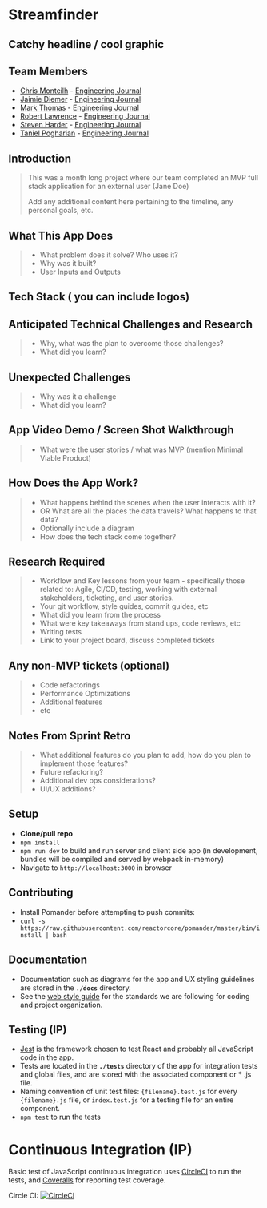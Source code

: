 # Streamfinder

## Catchy headline / cool graphic

## Team Members
- [Chris Monteilh]() - [Engineering Journal]()
- [Jaimie Diemer]() - [Engineering Journal](https://gist.github.com/PBandJaimie/e722b5382f8ad89001c2546d41b50b6a)
- [Mark Thomas](https://github.com/MarkPThomas) - [Engineering Journal](https://gist.github.com/MarkPThomas/11067bca74b4361ebe8f4c0129fbfa0e)
- [Robert Lawrence]() - [Engineering Journal]()
- [Steven Harder](https://github.com/stevenharderjr) - [Engineering Journal](https://gist.github.com/stevenharderjr/f99e9c7c05ac97e7f5d20e8212320884)
- [Taniel Pogharian]() - [Engineering Journal]()

## Introduction
> This was a month long project where our team completed an MVP full stack application for an external user (Jane Doe)
>
> Add any additional content here pertaining to the timeline, any personal goals, etc.

## What This App Does
> * What problem does it solve? Who uses it?
> * Why was it built?
> * User Inputs and Outputs

## Tech Stack ( you can include logos)

## Anticipated Technical Challenges and Research
> * Why, what was the plan to overcome those challenges?
> * What did you learn?

## Unexpected Challenges
> * Why was it a challenge
> * What did you learn?

## App Video Demo / Screen Shot Walkthrough
> * What were the user stories /  what was MVP (mention Minimal Viable Product)

## How Does the App Work?
> * What happens behind the scenes when the user interacts with it?
> * OR What are all the places the data travels?  What happens to that data?
> * Optionally include a diagram
> * How does the tech stack come together?

## Research Required
> * Workflow and Key lessons from your team - specifically those related to: Agile, CI/CD, testing, working with external stakeholders, ticketing, and user stories.
> * Your git workflow, style guides, commit guides, etc
> * What did you learn from the process
> * What were key takeaways from stand ups, code reviews, etc
> * Writing tests
> * Link to your project board, discuss completed tickets

## Any non-MVP tickets (optional)
> * Code refactorings
> * Performance Optimizations
> * Additional features
> * etc

## Notes From Sprint Retro
> * What additional features do you plan to add, how do you plan to implement those features?
> * Future refactoring?
> * Additional dev ops considerations?
> * UI/UX additions?

## Setup
- **Clone/pull repo**
- `npm install`
- `npm run dev` to build and run server and client side app (in development, bundles will be compiled and served by webpack in-memory)
- Navigate to `http://localhost:3000` in browser

## Contributing
- Install Pomander before attempting to push commits:
- `curl -s https://raw.githubusercontent.com/reactorcore/pomander/master/bin/install | bash`

## Documentation
- Documentation such as diagrams for the app and UX styling guidelines are stored in the **`./docs`** directory.
- See the [web style guide](./docs/web-style-guide.md) for the standards we are following for coding and project organization.


## Testing (IP)
- [Jest](https://jestjs.io/) is the framework chosen to test React and probably all JavaScript code in the app.
- Tests are located in the **`./tests`** directory of the app for integration tests and global files, and are stored with the associated component or * .js file.
- Naming convention of unit test files: ```{filename}.test.js``` for every ```{filename}.js``` file, or ```index.test.js``` for a testing file for an entire component.
- ```npm test``` to run the tests

# Continuous Integration (IP)
Basic test of JavaScript continuous integration uses [CircleCI](https://circleci.com/) to run the tests, and [Coveralls](https://coveralls.io/) for reporting test coverage.

Circle CI: [![CircleCI](https://circleci.com/gh/BOC-CornflowerBlue/Streamfinder/tree/main.svg?style=svg)](https://circleci.com/gh/BOC-CornflowerBlue/Streamfinder/tree/main)
<!--
Coveralls: [![Coverage Status](https://coveralls.io/repos/github/rpp29-fec-gouda/atelier/badge.svg)](https://coveralls.io/github/rpp29-fec-gouda/atelier) -->

<!-- # SonarCloud (IP)
Additionally, [SonarCloud](https://sonarcloud.io/projects) is used for an overall check of code quality.

[![Quality Gate Status](https://sonarcloud.io/api/project_badges/measure?project=SDC-RPP29-sequoia_atelier-ratings-reviews&metric=alert_status)](https://sonarcloud.io/dashboard?id=SDC-RPP29-sequoia_atelier-ratings-reviews)

Quality: [![SonarCloud](https://sonarcloud.io/api/project_badges/measure?project=SDC-RPP29-sequoia_atelier-ratings-reviews&metric=alert_status)](https://sonarcloud.io/dashboard?id=SDC-RPP29-sequoia_atelier-ratings-reviews)

Maintainability: [![SonarCloud](https://sonarcloud.io/api/project_badges/measure?project=SDC-RPP29-sequoia_atelier-ratings-reviews&metric=sqale_rating)](https://sonarcloud.io/dashboard?id=SDC-RPP29-sequoia_atelier-ratings-reviews)

Reliability: [![SonarCloud](https://sonarcloud.io/api/project_badges/measure?project=SDC-RPP29-sequoia_atelier-ratings-reviews&metric=reliability_rating)](https://sonarcloud.io/dashboard?id=SDC-RPP29-sequoia_atelier-ratings-reviews)

Security: [![SonarCloud](https://sonarcloud.io/api/project_badges/measure?project=SDC-RPP29-sequoia_atelier-ratings-reviews&metric=security_rating)](https://sonarcloud.io/dashboard?id=SDC-RPP29-sequoia_atelier-ratings-reviews)

Lines of Code: [![SonarCloud](https://sonarcloud.io/api/project_badges/measure?project=SDC-RPP29-sequoia_atelier-ratings-reviews&metric=ncloc)](https://sonarcloud.io/dashboard?id=SDC-RPP29-sequoia_atelier-ratings-reviews)

Coverage: [![SonarCloud](https://sonarcloud.io/api/project_badges/measure?project=SDC-RPP29-sequoia_atelier-ratings-reviews&metric=coverage)](https://sonarcloud.io/dashboard?id=SDC-RPP29-sequoia_atelier-ratings-reviews)

Bugs: [![SonarCloud](https://sonarcloud.io/api/project_badges/measure?project=SDC-RPP29-sequoia_atelier-ratings-reviews&metric=bugs)](https://sonarcloud.io/dashboard?id=SDC-RPP29-sequoia_atelier-ratings-reviews)

Code Smells: [![SonarCloud](https://sonarcloud.io/api/project_badges/measure?project=SDC-RPP29-sequoia_atelier-ratings-reviews&metric=code_smells)](https://sonarcloud.io/dashboard?id=SDC-RPP29-sequoia_atelier-ratings-reviews)

Technical Debt: [![SonarCloud](https://sonarcloud.io/api/project_badges/measure?project=SDC-RPP29-sequoia_atelier-ratings-reviews&metric=sqale_index)](https://sonarcloud.io/dashboard?id=SDC-RPP29-sequoia_atelier-ratings-reviews) -->
